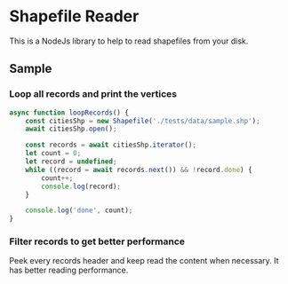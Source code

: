 # Shapefile Reader
This is a NodeJs library to help to read shapefiles from your disk.  

## Sample
### Loop all records and print the vertices
```js
async function loopRecords() {
    const citiesShp = new Shapefile('./tests/data/sample.shp');
    await citiesShp.open();

    const records = await citiesShp.iterator();
    let count = 0;
    let record = undefined;
    while ((record = await records.next()) && !record.done) {
        count++;
        console.log(record);
    }

    console.log('done', count);
}
```

### Filter records to get better performance
Peek every records header and keep read the content when necessary. It has better reading performance.





